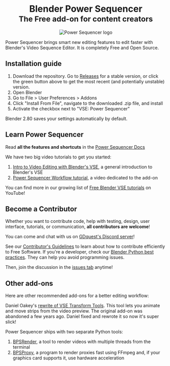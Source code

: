 <h1 align="center">
    Blender Power Sequencer</br>
    <small>The Free add-on for content creators</small>
</h1>

<p align='center'>
    <img src="https://i.imgur.com/LbxKduw.png" alt="Power Sequencer logo" />
</p>

Power Sequencer brings smart new editing features to edit faster with Blender's Video Sequence Editor. It is completely Free and Open Source.

## Installation guide ##

1.  Download the repository. Go to [Releases](https://github.com/GDquest/Blender-power-sequencer/releases) for a stable version, or click the green button above to get the most recent (and potentially unstable) version.
2.  Open Blender
3.  Go to File > User Preferences > Addons
4.  Click "Install From File", navigate to the downloaded .zip file, and install
5.  Activate the checkbox next to "VSE: Power Sequencer"

Blender 2.80 saves your settings automatically by default.

## Learn Power Sequencer ##

Read **all the features and shortcuts** in the [Power Sequencer Docs](http://gdquest.com/blender/power-sequencer/docs/)

We have two big video tutorials to get you started:

1. [Intro to Video Editing with Blender's VSE](https://www.youtube.com/watch?v=Zcj4onvP06w), a general introduction to Blender's VSE
1. [Power Sequencer Workflow tutorial](https://www.youtube.com/watch?v=xZoZaSsuhXw), a video dedicated to the add-on

You can find more in our growing list of [Free Blender VSE tutorials](https://www.youtube.com/playlist?list=PLhqJJNjsQ7KFjp88Cu57Zb9_wFt7nlkEI) on YouTube!

## Become a Contributor ##

Whether you want to contribute code, help with testing, design, user interface, tutorials, or communication, **all contributors are welcome**!

You can come and chat with us on [GDquest's Discord server](https://discordapp.com/invite/KVaCsSP)!

See our [Contributor's Guidelines](http://gdquest.com/open-source/contributing-guidelines/) to learn about how to contribute efficiently to Free Software. If you're a developer, check our [Blender Python best practices](https://www.gdquest.com/open-source/guidelines/blender-python/). They can help you avoid programming issues.

Then, join the discussion in the [issues tab](https://github.com/GDquest/Blender-power-sequencer/issues) anytime!

## Other add-ons ##

Here are other recommended add-ons for a better editing workflow:

Daniel Oakey's [rewrite of VSE Transform Tools](https://github.com/doakey3/VSE_Transform_Tools). This tool lets you animate and move strips from the video preview. The original add-on was abandoned a few years ago. Daniel fixed and rewrote it so now it's super slick!

Power Sequencer ships with two separate Python tools:

1. [BPSRender](https://github.com/GDquest/BPSRender), a tool to render videos with multiple threads from the terminal
1. [BPSProxy](https://github.com/GDquest/BPSProxy), a program to render proxies fast using FFmpeg and, if your graphics card supports it, use hardware acceleration

